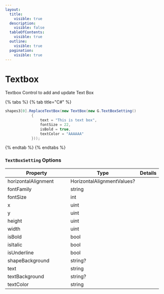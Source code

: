 ```yaml
---
layout:
  title:
    visible: true
  description:
    visible: false
  tableOfContents:
    visible: true
  outline:
    visible: true
  pagination:
    visible: true
---
```


# Textbox

Textbox Control to add and update Text Box

{% tabs %}
{% tab title="C#" %}
```csharp
shapes3[0].ReplaceTextBox(new TextBox(new G.TextBoxSetting()
			{
				text = "This is text box",
				fontSize = 22,
				isBold = true,
				textColor = "AAAAAA"
			}));
```
{% endtab %}
{% endtabs %}

### `TextBoxSetting` Options

<table><thead><tr><th width="204">Property</th><th>Type</th><th>Details</th></tr></thead><tbody><tr><td>horizontalAlignment</td><td>HorizontalAlignmentValues?</td><td></td></tr><tr><td>fontFamily</td><td>string</td><td></td></tr><tr><td>fontSize</td><td>int</td><td></td></tr><tr><td>x</td><td>uint</td><td></td></tr><tr><td>y</td><td>uint</td><td></td></tr><tr><td>height</td><td>uint</td><td></td></tr><tr><td>width</td><td>uint</td><td></td></tr><tr><td>isBold</td><td>bool</td><td></td></tr><tr><td>isItalic</td><td>bool</td><td></td></tr><tr><td>isUnderline</td><td>bool</td><td></td></tr><tr><td>shapeBackground</td><td>string?</td><td></td></tr><tr><td>text</td><td>string</td><td></td></tr><tr><td>textBackground</td><td>string?</td><td></td></tr><tr><td>textColor</td><td>string</td><td></td></tr></tbody></table>
